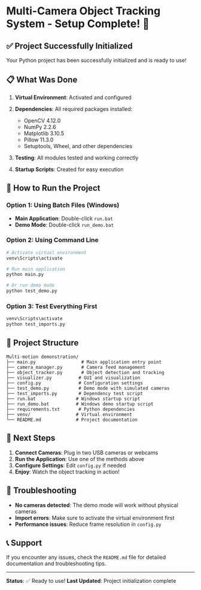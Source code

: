 # Multi-Camera Object Tracking System - Setup Complete! 🎉

## ✅ Project Successfully Initialized

Your Python project has been successfully initialized and is ready to use!

## 📋 What Was Done

1. **Virtual Environment**: Activated and configured
2. **Dependencies**: All required packages installed:
   - OpenCV 4.12.0
   - NumPy 2.2.6
   - Matplotlib 3.10.5
   - Pillow 11.3.0
   - Setuptools, Wheel, and other dependencies

3. **Testing**: All modules tested and working correctly
4. **Startup Scripts**: Created for easy execution

## 🚀 How to Run the Project

### Option 1: Using Batch Files (Windows)
- **Main Application**: Double-click `run.bat`
- **Demo Mode**: Double-click `run_demo.bat`

### Option 2: Using Command Line
```bash
# Activate virtual environment
venv\Scripts\activate

# Run main application
python main.py

# Or run demo mode
python test_demo.py
```

### Option 3: Test Everything First
```bash
venv\Scripts\activate
python test_imports.py
```

## 📁 Project Structure

```
Multi-motion demonstration/
├── main.py                 # Main application entry point
├── camera_manager.py       # Camera feed management
├── object_tracker.py       # Object detection and tracking
├── visualizer.py          # GUI and visualization
├── config.py              # Configuration settings
├── test_demo.py           # Demo mode with simulated cameras
├── test_imports.py        # Dependency test script
├── run.bat               # Windows startup script
├── run_demo.bat          # Windows demo startup script
├── requirements.txt       # Python dependencies
├── venv/                 # Virtual environment
└── README.md             # Project documentation
```

## 🎯 Next Steps

1. **Connect Cameras**: Plug in two USB cameras or webcams
2. **Run the Application**: Use one of the methods above
3. **Configure Settings**: Edit `config.py` if needed
4. **Enjoy**: Watch the object tracking in action!

## 🔧 Troubleshooting

- **No cameras detected**: The demo mode will work without physical cameras
- **Import errors**: Make sure to activate the virtual environment first
- **Performance issues**: Reduce frame resolution in `config.py`

## 📞 Support

If you encounter any issues, check the `README.md` file for detailed documentation and troubleshooting tips.

---

**Status**: ✅ Ready to use!
**Last Updated**: Project initialization complete 